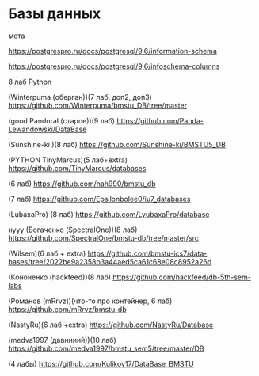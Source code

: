 # Базы данных



мета

https://postgrespro.ru/docs/postgresql/9.6/information-schema

https://postgrespro.ru/docs/postgresql/9.6/infoschema-columns



8 лаб
Python

(Winterpuma (оберган))(7 лаб, доп2, доп3) https://github.com/Winterpuma/bmstu_DB/tree/master

(good Pandoral (старое))(9 лаб) https://github.com/Panda-Lewandowski/DataBase 

(Sunshine-ki )(8 лаб) https://github.com/Sunshine-ki/BMSTU5_DB

(PYTHON TinyMarcus)(5 лаб+extra) https://github.com/TinyMarcus/databases

(6 лаб) https://github.com/nah990/bmstu_db

(7 лаб) https://github.com/Epsilonbolee0/iu7_databases

(LubaxaPro) (8 лаб) https://github.com/LyubaxaPro/database




нууу (Богаченко (SpectralOne))(8 лаб) https://github.com/SpectralOne/bmstu-db/tree/master/src

(Wilsem)(6 лаб + extra) https://github.com/bmstu-ics7/data-bases/tree/2022be9a2358b3a44aed5ca61c68e08c8952a26d


(Кононенко (hackfeed))(8 лаб)  https://github.com/hackfeed/db-5th-sem-labs

(Романов (mRrvz))(что-то про контейнер, 6 лаб) https://github.com/mRrvz/bmstu-db

(NastyRu)(6 лаб +extra) https://github.com/NastyRu/Database



(medva1997 (давнииий))(10 лаб) https://github.com/medva1997/bmstu_sem5/tree/master/DB

(4 лабы) https://github.com/Kulikov17/DataBase_BMSTU






